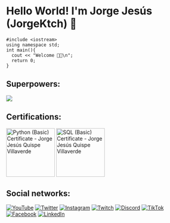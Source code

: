 # Hello World! I'm Jorge Jesús (JorgeKtch) 👋
```
#include <iostream>
using namespace std;
int main(){
  cout << "Welcome 🖖🏻\n";
  return 0;
}
```

## Superpowers:
![](https://github-readme-stats.vercel.app/api/top-langs/?username=JorgeKtch&layout=compact)

## Certifications:
<a href="https://www.hackerrank.com/certificates/b3c31da9484e"><img src="https://hrcdn.net/fcore/assets/generated-badges/python_level_3_stars_5_others-048f6058f9.png" height=130 alt="Python (Basic) Certificate - Jorge Jesús Quispe Villaverde"></a>
<a href="https://www.hackerrank.com/certificates/a58d89c7f22e"><img src="https://hrcdn.net/fcore/assets/generated-badges/sql_level_3_stars_5_linkedin-eb9818e321.png" height=130 alt="SQL (Basic) Certificate - Jorge Jesús Quispe Villaverde"></a>

## Social networks:

[![YouTube](https://img.shields.io/badge/YouTube-Jorge_Ktch-FF0000?style=for-the-badge&logo=youtube&logoColor=white&labelColor=101010)](https://youtube.com/@jorgektch)
[![Twitter](https://img.shields.io/badge/Twitter-@JorgeKtch-1DA1F2?style=for-the-badge&logo=twitter&logoColor=white&labelColor=101010)](https://twitter.com/jorgektch)
[![Instagram](https://img.shields.io/badge/Instagram-@JorgeKtch-E4405F?style=for-the-badge&logo=instagram&logoColor=white&labelColor=101010)](https://instagram.com/jorgektch)
[![Twitch](https://img.shields.io/badge/Twitch-JorgeKtch-9146FF?style=for-the-badge&logo=twitch&logoColor=white&labelColor=101010)](https://twitch.tv/jorgektch)
[![Discord](https://img.shields.io/badge/Discord-JorgeKtch-5865F2?style=for-the-badge&logo=discord&logoColor=white&labelColor=101010)](https://discord.gg/bNf9MrN2)
[![TikTok](https://img.shields.io/badge/TikTok-@JorgeKtch-69C9D0?style=for-the-badge&logo=tiktok&logoColor=white&labelColor=101010)](https://tiktok.com/@jorgektch)
[![Facebook](https://img.shields.io/badge/Facebook-@JorgeKtch-1877F2?style=for-the-badge&logo=facebook&logoColor=white&labelColor=101010)](https://facebook.com/jorgektch)
[![LinkedIn](https://img.shields.io/badge/LinkedIn-Jorge_Jesús-0077B5?style=for-the-badge&logo=linkedin&logoColor=white&labelColor=101010)](https://www.linkedin.com/in/jorgejesusquispevillaverde)
